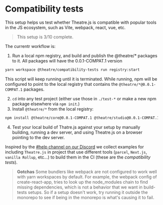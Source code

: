# Compatibility tests

This setup helps us test whether Theatre.js is compatible with popular tools in the JS ecosystem, such as Vite, webpack, react, vue, etc.

> This setup is 3/10 complete.

The currentr workflow is:

1. Run a local npm registry, and build and publish the @theatre/* packages to it. All packages will have the 0.0.1-COMPAT.1 version
   
  ```sh
  yarn workspace @theatre/compatibility-tests run registry:start
  ```

  This script will keep running until it is terminated. While running, npm will be configured to point to the local registry that contains the `@theatre/*@0.0.1-COMPAT.1` packages.

2. `cd` into any test project (either use those in `./test-*` or make a new npm package elsewhere via `npm init`.)
3. Install `@theatre/*` from the local registry:

  ```sh
  npm install @theatre/core@0.0.1-COMPAT.1 @theatre/studio@0.0.1-COMPAT.1 @theatre/r3f@0.0.1-COMPAT.1
  ```

4. Test your local build of Thatre.js against your setup by manually building, running a dev server, and using Theatre.js on a browser pointing to the dev server.


Inspired by the
[#help channel on our Discord](https://discord.com/channels/870988717190426644/870988717190426647)
we collect examples for including `Theatre.js` in project that use different
tools (`parcel`, `Next.js`, `vanilla Rollup`, etc...) to build them in the CI
(these are the _compatibility tests_).

> **Gotchas**
> Some bundlers like webpack are not configured to work well with yarn workspaces by default. For example, the webpack config of create-react-app, tries to look up the node_modules chain to find missing dependencies, which is not a behavior that we want in build-tests setups. So if a setup doesn't work, try running it outside the monorepo to see if being in the monorepo is what's causing it to fail.
